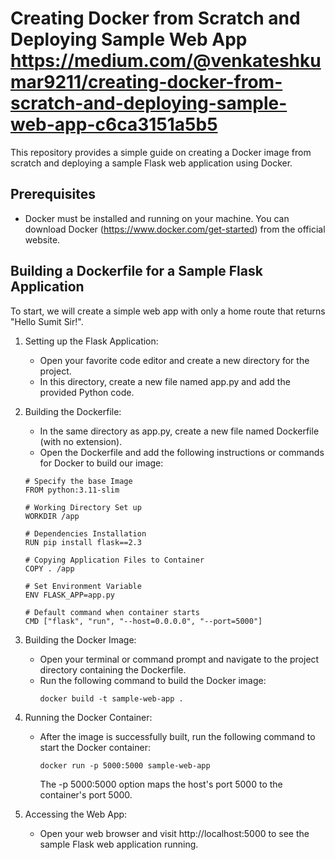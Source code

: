 # Creating Docker from Scratch and Deploying Sample Web App https://medium.com/@venkateshkumar9211/creating-docker-from-scratch-and-deploying-sample-web-app-c6ca3151a5b5

This repository provides a simple guide on creating a Docker image from scratch and deploying a sample Flask web application using Docker.

## Prerequisites
- Docker must be installed and running on your machine. You can download Docker (https://www.docker.com/get-started) from the official website.

## Building a Dockerfile for a Sample Flask Application

To start, we will create a simple web app with only a home route that returns "Hello Sumit Sir!".

1. Setting up the Flask Application:
   - Open your favorite code editor and create a new directory for the project.
   - In this directory, create a new file named app.py and add the provided Python code.

2. Building the Dockerfile:
   - In the same directory as app.py, create a new file named Dockerfile (with no extension).
   - Open the Dockerfile and add the following instructions or commands for Docker to build our image:

   ```
   # Specify the base Image
   FROM python:3.11-slim

   # Working Directory Set up
   WORKDIR /app

   # Dependencies Installation
   RUN pip install flask==2.3

   # Copying Application Files to Container
   COPY . /app

   # Set Environment Variable
   ENV FLASK_APP=app.py

   # Default command when container starts
   CMD ["flask", "run", "--host=0.0.0.0", "--port=5000"]
   ```

3. Building the Docker Image:
   - Open your terminal or command prompt and navigate to the project directory containing the Dockerfile.
   - Run the following command to build the Docker image:
     ```
     docker build -t sample-web-app .
     ```

4. Running the Docker Container:
   - After the image is successfully built, run the following command to start the Docker container:
     ```
     docker run -p 5000:5000 sample-web-app
     ```
     The -p 5000:5000 option maps the host's port 5000 to the container's port 5000.

5. Accessing the Web App:
   - Open your web browser and visit http://localhost:5000 to see the sample Flask web application running.
